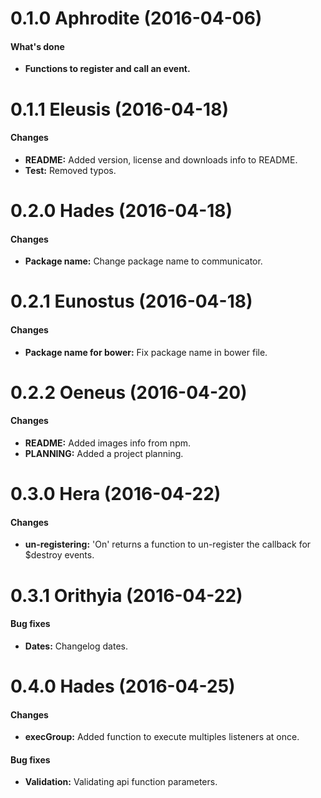 <a name="0.1.0"></a>
# 0.1.0 Aphrodite (2016-04-06)
#### What's done

* **Functions to register and call an event.**

<a name="0.1.1"></a>
# 0.1.1 Eleusis (2016-04-18)
#### Changes

* **README:** Added version, license and downloads info to README.
* **Test:** Removed typos.

<a name="0.2.0"></a>
# 0.2.0 Hades (2016-04-18)
#### Changes

* **Package name:** Change package name to communicator.

<a name="0.2.1"></a>
# 0.2.1 Eunostus (2016-04-18)
#### Changes

* **Package name for bower:** Fix package name in bower file.

<a name="0.2.2"></a>
# 0.2.2 Oeneus (2016-04-20)
#### Changes

* **README:** Added images info from npm.
* **PLANNING:** Added a project planning.

<a name="0.3.0"></a>
# 0.3.0 Hera (2016-04-22)
#### Changes

* **un-registering:** 'On' returns a function to un-register the callback for $destroy events.

<a name="0.3.1"></a>
# 0.3.1 Orithyia (2016-04-22)
#### Bug fixes

* **Dates:** Changelog dates.

<a name="0.4.0"></a>
# 0.4.0 Hades (2016-04-25)
#### Changes

* **execGroup:** Added function to execute multiples listeners at once.

#### Bug fixes

* **Validation:** Validating api function parameters.
